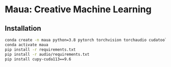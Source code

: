 # Maua: Creative Machine Learning

## Installation
```bash
conda create -n maua python=3.8 pytorch torchvision torchaudio cudatoolkit=11.3 cudatoolkit-dev=11.3 cudnn mpi4py Cython pip=21.3.1 -c nvidia -c pytorch -c conda-forge
conda activate maua
pip install -r requirements.txt
pip install -r audio/requirements.txt
pip install cupy-cuda113==9.6
```
